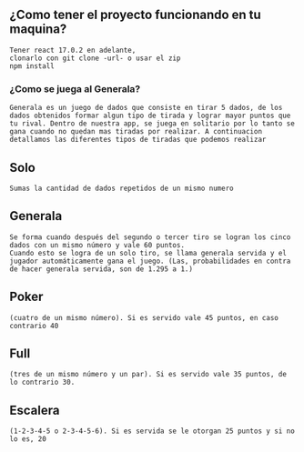 ## ¿Como tener el proyecto funcionando en tu maquina?
    Tener react 17.0.2 en adelante, 
    clonarlo con git clone -url- o usar el zip
    npm install 

### ¿Como se juega al Generala?
    Generala es un juego de dados que consiste en tirar 5 dados, de los dados obtenidos formar algun tipo de tirada y lograr mayor puntos que tu rival. Dentro de nuestra app, se juega en solitario por lo tanto se gana cuando no quedan mas tiradas por realizar. A continuacion detallamos las diferentes tipos de tiradas que podemos realizar
## Solo 
    Sumas la cantidad de dados repetidos de un mismo numero 
## Generala
    Se forma cuando después del segundo o tercer tiro se logran los cinco dados con un mismo número y vale 60 puntos. 
    Cuando esto se logra de un solo tiro, se llama generala servida y el jugador automáticamente gana el juego. (Las, probabilidades en contra de hacer generala servida, son de 1.295 a 1.)
## Poker
    (cuatro de un mismo número). Si es servido vale 45 puntos, en caso contrario 40
## Full 
    (tres de un mismo número y un par). Si es servido vale 35 puntos, de lo contrario 30.
## Escalera 
    (1-2-3-4-5 o 2-3-4-5-6). Si es servida se le otorgan 25 puntos y si no lo es, 20